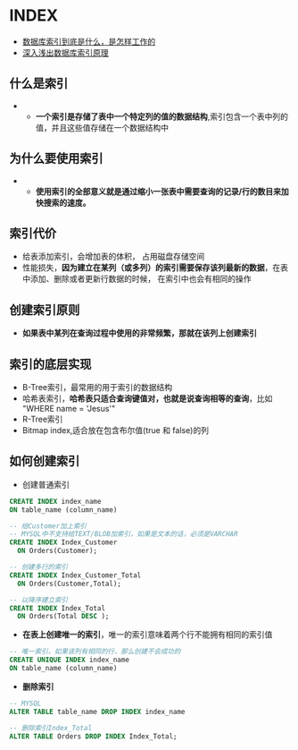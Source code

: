 # INDEX

- [数据库索引到底是什么，是怎样工作的](http://blog.csdn.net/weiliangliang111/article/details/51333169)
- [深入浅出数据库索引原理](https://www.cnblogs.com/aspwebchh/p/6652855.html)

## 什么是索引

- - **一个索引是存储了表中一个特定列的值的数据结构**,索引包含一个表中列的值，并且这些值存储在一个数据结构中

## 为什么要使用索引

- - **使用索引的全部意义就是通过缩小一张表中需要查询的记录/行的数目来加快搜索的速度。**

## 索引代价

- 给表添加索引，会增加表的体积， 占用磁盘存储空间
- 性能损失，**因为建立在某列（或多列）的索引需要保存该列最新的数据**，在表中添加、删除或者更新行数据的时候， 在索引中也会有相同的操作

## 创建索引原则

- **如果表中某列在查询过程中使用的非常频繁，那就在该列上创建索引**

## 索引的底层实现

- B-Tree索引，最常用的用于索引的数据结构
- 哈希表索引，**哈希表只适合查询键值对，也就是说查询相等的查询**，比如 "WHERE name = 'Jesus'"
- R-Tree索引
- Bitmap index,适合放在包含布尔值(true 和 false)的列

## 如何创建索引

- 创建普通索引

```sql
CREATE INDEX index_name
ON table_name (column_name)

-- 给Customer加上索引
-- MYSQL中不支持给TEXT/BLOB加索引，如果是文本的话，必须是VARCHAR
CREATE INDEX Index_Customer
  ON Orders(Customer);

-- 创建多行的索引
CREATE INDEX Index_Customer_Total
  ON Orders(Customer,Total);

-- 以降序建立索引
CREATE INDEX Index_Total
  ON Orders(Total DESC );
```

- **在表上创建唯一的索引**，唯一的索引意味着两个行不能拥有相同的索引值

```sql
-- 唯一索引，如果该列有相同的行，那么创建不会成功的
CREATE UNIQUE INDEX index_name
ON table_name (column_name)
```

- **删除索引**

```sql
-- MYSQL
ALTER TABLE table_name DROP INDEX index_name

-- 删除索引Index_Total
ALTER TABLE Orders DROP INDEX Index_Total;
```
